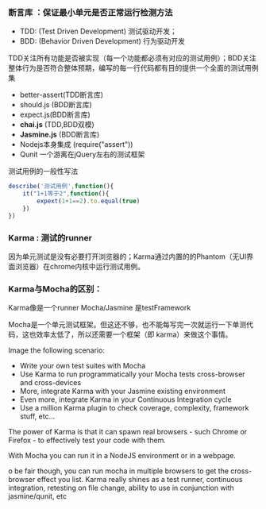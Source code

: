 ### 断言库 ：保证最小单元是否正常运行检测方法

* TDD: (Test Driven Development) 测试驱动开发；
* BDD: (Behavior Driven Development) 行为驱动开发

TDD关注所有功能是否被实现（每一个功能都必须有对应的测试用例）；BDD关注整体行为是否符合整体预期，编写的每一行代码都有目的提供一个全面的测试用例集

* better-assert(TDD断言库)
* should.js (BDD断言库)
* expect.js(BDD断言库)
* **chai.js** (TDD,BDD双模)
* **Jasmine.js** (BDD断言库)
* Nodejs本身集成 (require("assert"))
* Qunit 一个游离在jQuery左右的测试框架

测试用例的一般性写法
```javascript
describe('测试用例',function(){
    it("1+1等于2",function(){
        expext(1+1==2).to.equal(true)
    })
})
```

### Karma : 测试的runner

因为单元测试是没有必要打开浏览器的；Karma通过内置的的Phantom（无UI界面浏览器）在chrome内核中运行测试用例。

### Karma与Mocha的区别：

Karma像是一个runner
Mocha/Jasmine 是testFramework

Mocha是一个单元测试框架。但这还不够，也不能每写完一次就运行一下单测代码，这也效率太低了，所以还需要一个框架（即 karma）来做这个事情。

Image the following scenario:
* Write your own test suites with Mocha
* Use Karma to run programmatically your Mocha tests cross-browser and cross-devices
* More, integrate Karma with your Jasmine existing environment
* Even more, integrate Karma in your Continuous Integration cycle
* Use a million Karma plugin to check coverage, complexity, framework stuff, etc...

The power of Karma is that it can spawn real browsers - such Chrome or Firefox - to effectively test your code with them.

With Mocha you can run it in a NodeJS environment or in a webpage.

o be fair though, you can run mocha in multiple browsers to get the cross-browser effect you list. Karma really shines as a test runner, continuous integration, retesting on file change, ability to use in conjunction with jasmine/qunit, etc